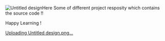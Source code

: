 ![Untitled design](https://github.com/user-attachments/assets/c697bdd4-8082-4cd2-b0c5-577be4ad556a)Here Some of different project resposity which contains the source code !!

Happy Learning !

[Uploading Untitled design.png…]()
